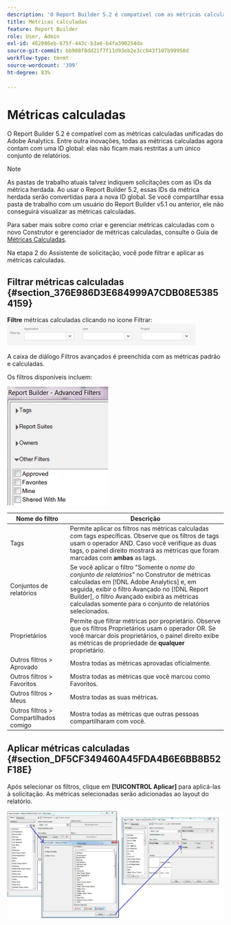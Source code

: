 ```yaml
---
description: 'O Report Builder 5.2 é compatível com as métricas calculadas unificadas do Adobe Analytics. Entre outra inovações, todas as métricas calculadas agora contam com uma ID global: elas não ficam mais restritas a um único conjunto de relatórios.'
title: Métricas calculadas
feature: Report Builder
role: User, Admin
exl-id: 462086eb-675f-443c-b3a6-b4fa390254da
source-git-commit: bb908f8dd21f7f11d93eb2e3cc843f107b99950d
workflow-type: tm+mt
source-wordcount: '399'
ht-degree: 83%

---
```


# Métricas calculadas

O Report Builder 5.2 é compatível com as métricas calculadas unificadas do Adobe Analytics. Entre outra inovações, todas as métricas calculadas agora contam com uma ID global: elas não ficam mais restritas a um único conjunto de relatórios.

>[!NOTE]
>
>As pastas de trabalho atuais talvez indiquem solicitações com as IDs da métrica herdada. Ao usar o Report Builder 5.2, essas IDs da métrica herdada serão convertidas para a nova ID global. Se você compartilhar essa pasta de trabalho com um usuário do Report Builder v5.1 ou anterior, ele não conseguirá visualizar as métricas calculadas.

Para saber mais sobre como criar e gerenciar métricas calculadas com o novo Construtor e gerenciador de métricas calculadas, consulte o Guia de [Métricas Calculadas](https://experienceleague.adobe.com/docs/analytics/components/calculated-metrics/cm-overview.html?lang=pt-BR).

Na etapa 2 do Assistente de solicitação, você pode filtrar e aplicar as métricas calculadas.

## Filtrar métricas calculadas {#section_376E986D3E684999A7CDB08E53854159}

**Filtre** métricas calculadas clicando no ícone Filtrar: ![Captura de tela das opções de Filtro mostrando os campos Aplicativo, Usuário, Projeto.](/help/admin/admin/assets/filter.png)

A caixa de diálogo Filtros avançados é preenchida com as métricas padrão e calculadas.

Os filtros disponíveis incluem:

![Captura de tela mostrando as opções de Filtros Avançados descritas na tabela a seguir.](assets/advanced_filters.png)

| Nome do filtro | Descrição |
|---|---|
| Tags | Permite aplicar os filtros nas métricas calculadas com tags específicas. Observe que os filtros de tags usam o operador AND. Caso você verifique as duas tags, o painel direito mostrará as métricas que foram marcadas com **ambas** as tags. |
| Conjuntos de relatórios | Se você aplicar o filtro &quot;Somente o *nome do conjunto de relatórios*&quot; no Construtor de métricas calculadas em [!DNL Adobe Analytics] e, em seguida, exibir o filtro Avançado no [!DNL Report Builder], o filtro Avançado exibirá as métricas calculadas somente para o conjunto de relatórios selecionados. |
| Proprietários | Permite que filtrar métricas por proprietário. Observe que os filtros Proprietários usam o operador OR. Se você marcar dois proprietários, o painel direito exibe as métricas de propriedade de **qualquer** proprietário. |
| Outros filtros > Aprovado | Mostra todas as métricas aprovadas oficialmente. |
| Outros filtros > Favoritos | Mostra todas as métricas que você marcou como Favoritos. |
| Outros filtros > Meus | Mostra todas as suas métricas. |
| Outros filtros > Compartilhados comigo | Mostra todas as métricas que outras pessoas compartilharam com você. |

## Aplicar métricas calculadas {#section_DF5CF349460A45FDA4B6E6BB8B52F18E}

Após selecionar os filtros, clique em **[!UICONTROL Aplicar]** para aplicá-las à solicitação. As métricas selecionadas serão adicionadas ao layout do relatório.

![Captura de tela mostrando a Etapa 2 do Assistente de solicitações - Totais do site apontando para a janela Filtros avançados e métricas de relatório aplicadas.](assets/filtering_for_metric.png)
